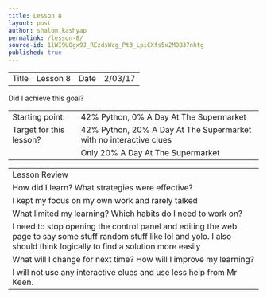 ```yaml
---
title: Lesson 8
layout: post
author: shalom.kashyap
permalink: /lesson-8/
source-id: 1lWI9UOgx9J_REzdsWcg_Pt3_LpiCXfs5x2MDB37nhtg
published: true
---
```

<table>
  <tr>
    <td>Title</td>
    <td>Lesson 8</td>
    <td>Date</td>
    <td>2/03/17</td>
  </tr>
</table>


<table>
  <tr>
    <td>Starting point:</td>
    <td>42% Python, 0% A Day At The Supermarket</td>
  </tr>
  <tr>
    <td>Target for this lesson?</td>
    <td>42% Python, 20% A Day At The Supermarket with no interactive clues</td>
  </tr>
  <tr>
    <td></td>Did I achieve this goal?
    <td>Only 20% A Day At The Supermarket</td>
  </tr>
</table>


<table>
  <tr>
    <td>Lesson Review</td>
  </tr>
  <tr>
    <td>How did I learn? What strategies were effective? </td>
  </tr>
  <tr>
    <td>I kept my focus on my own work and rarely talked </td>
  </tr>
  <tr>
    <td>What limited my learning? Which habits do I need to work on? </td>
  </tr>
  <tr>
    <td>I need to stop opening the control panel and editing the web page to say some stuff random stuff like lol and yolo. I also should think logically to find a solution more easily </td>
  </tr>
  <tr>
    <td>What will I change for next time? How will I improve my learning?</td>
  </tr>
  <tr>
    <td>I will not use any interactive clues and use less help from Mr Keen.</td>
  </tr>
</table>


